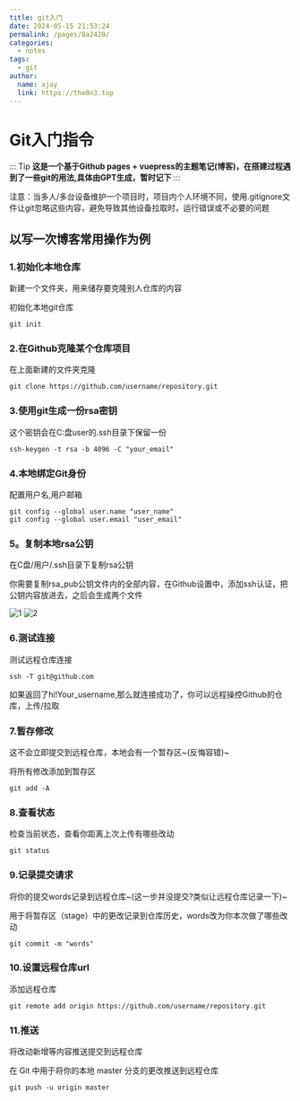 ```yaml
---
title: git入门
date: 2024-05-15 21:53:24
permalink: /pages/8a2420/
categories:
  - notes
tags:
  - git
author: 
  name: ajay
  link: https://the0n3.top
---
```


# Git入门指令

::: Tip
 **这是一个基于Github pages + vuepress的主题笔记(博客)，在搭建过程遇到了一些git的用法,具体由GPT生成，暂时记下**
:::

 注意：当多人/多台设备维护一个项目时，项目内个人环境不同，使用.gitignore文件让git忽略这些内容，避免导致其他设备拉取时，运行错误或不必要的问题


## 以写一次博客常用操作为例

### 1.初始化本地仓库

新建一个文件夹，用来储存要克隆别人仓库的内容

初始化本地git仓库

```git
git init  
```

### 2.在Github克隆某个仓库项目

在上面新建的文件夹克隆

 ```git
git clone https://github.com/username/repository.git
```

### 3.使用git生成一份rsa密钥

这个密钥会在C:盘user的.ssh目录下保留一份

 ```git
ssh-keygen -t rsa -b 4096 -C "your_email"
```

### 4.本地绑定Git身份

配置用户名,用户邮箱

```git
git config --global user.name "user_name"    
git config --global user.email "user_email"  
```

### 5。复制本地rsa公钥

在C盘/用户/.ssh目录下复制rsa公钥

你需要复制rsa_pub公钥文件内的全部内容，在Github设置中，添加ssh认证，把公钥内容放进去，之后会生成两个文件

![1](https://the0n3.top/medias/Git_0/1.png)
![2](https://the0n3.top/medias/Git_0/2.png)

### 6.测试连接

测试远程仓库连接

 ```git
ssh -T git@github.com
```

如果返回了hi!Your_username,那么就连接成功了，你可以远程操控Github的仓库，上传/拉取

### 7.暂存修改

这不会立即提交到远程仓库，本地会有一个暂存区~(反悔容错)~

将所有修改添加到暂存区

```git
git add -A 
```

### 8.查看状态

检查当前状态，查看你距离上次上传有哪些改动

```git
git status
```

### 9.记录提交请求

将你的提交words记录到远程仓库~(这一步并没提交?类似让远程仓库记录一下)~

用于将暂存区（stage）中的更改记录到仓库历史，words改为你本次做了哪些改动

```git
git commit -m "words"  
```

### 10.设置远程仓库url

添加远程仓库

```git
git remote add origin https://github.com/username/repository.git
```

### 11.推送

将改动新增等内容推送提交到远程仓库

 在 Git 中用于将你的本地 master 分支的更改推送到远程仓库

```git
git push -u origin master      
```
